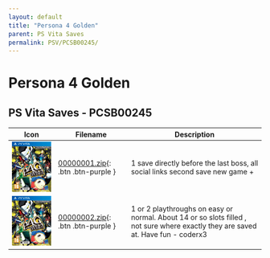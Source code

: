 ```yaml
---
layout: default
title: "Persona 4 Golden"
parent: PS Vita Saves
permalink: PSV/PCSB00245/
---
```

# Persona 4 Golden

## PS Vita Saves - PCSB00245

| Icon | Filename | Description |
|------|----------|-------------|
| ![Persona 4 Golden](icon0.png) | [00000001.zip](00000001.zip){: .btn .btn-purple } | 1 save directly before the last boss, all social links second save new game +  |
| ![Persona 4 Golden](icon0.png) | [00000002.zip](00000002.zip){: .btn .btn-purple } | 1 or 2 playthroughs on easy or normal.  About 14 or so slots filled , not sure where exactly they are saved at. Have fun - coderx3  |
